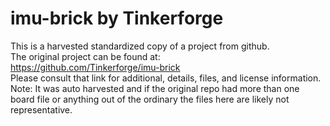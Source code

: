 
# imu-brick by Tinkerforge  
This is a harvested standardized copy of a project from github.  
The original project can be found at:  
https://github.com/Tinkerforge/imu-brick  
Please consult that link for additional, details, files, and license information.  
Note: It was auto harvested and if the original repo had more than one board file or anything out of the ordinary the files here are likely not representative.  
    